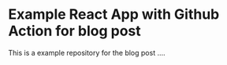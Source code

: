 # Example React App with Github Action for blog post

This is a example repository for the blog post ....
